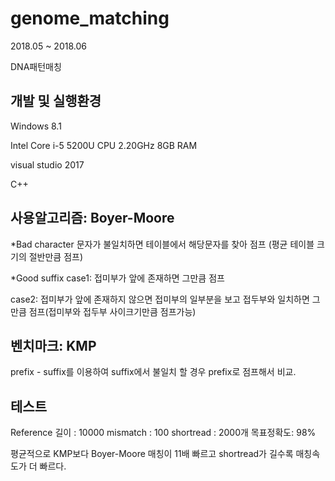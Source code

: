 # genome_matching

2018.05 ~ 2018.06

DNA패턴매칭
## 개발 및 실행환경

Windows 8.1

Intel Core i-5 5200U CPU 2.20GHz   8GB RAM

visual studio 2017

C++




## 사용알고리즘: Boyer-Moore

*Bad character
문자가 불일치하면 테이블에서 해당문자를 찾아 점프 (평균 테이블 크기의 절반만큼 점프)

*Good suffix
case1: 접미부가 앞에 존재하면 그만큼 점프

case2: 접미부가 앞에 존재하지 않으면 접미부의 일부분을 보고 접두부와 일치하면 그만큼 점프(접미부와 접두부 사이크기만큼 점프가능)




## 벤치마크: KMP

prefix - suffix를 이용하여 suffix에서 불일치 할 경우 prefix로 점프해서 비교.




## 테스트

Reference 길이 : 10000    mismatch : 100    shortread : 2000개  목표정확도: 98%


평균적으로 KMP보다 Boyer-Moore 매칭이 11배 빠르고 shortread가 길수록 매칭속도가 더 빠르다.



